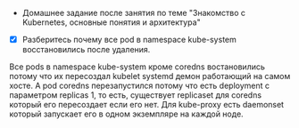 - Домашнее задание после занятия по теме "Знакомство с Kubernetes, основные понятия и архитектура"

- [x] Разберитесь почему все pod в namespace kube-system восстановились после удаления.

Все pods в namespace kube-system кроме сoredns востановились потому что их пересоздал kubelet systemd демон работающий на самом хосте. А pod coredns перезапустился потому что есть deployment  с параметром replicas 1, то есть, существует replicaset для coredns который его пересоздает если его нет. Для kube-proxy есть daemonset который запускает его в одном экземпляре на каждой ноде.


